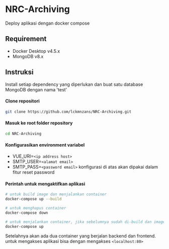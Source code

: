# NRC-Archiving

Deploy aplikasi dengan docker compose

## Requirement
- Docker Desktop v4.5.x
- MongoDB v8.x

## Instruksi
Install setiap dependency yang diperlukan dan buat satu database MongoDB dengan nama 'test'

#### Clone repositori
```bash
git clone https://github.com/lckmnzans/NRC-Archiving.git
```

#### Masuk ke root folder repository
```bash
cd NRC-Archiving
```

#### Konfigurasikan environment variabel
- VUE_URI=`<ip address host>`
- SMTP_USER=`<alamat email>`
- SMTP_PASS=`<password email>`
konfigurasi di atas akan dipakai dalam fitur reset password

#### Perintah untuk mengaktifkan aplikasi 
```bash
# untuk build image dan menjalankan container
docker-compose up --build

# untuk menghapus container
docker-compose down

# untuk menjalankan container, jika sebelumnya sudah di-build dan image docker masih ada
docker-compose up
```

Setelahnya akan ada dua container yang berjalan backend dan frontend. <br>
untuk mengakses aplikasi bisa dengan mengakses `<localhost:80>`